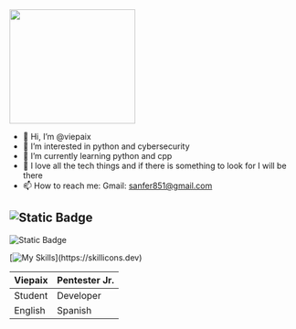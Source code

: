 <img src="https://i.pinimg.com/564x/4e/1b/95/4e1b95c233ea144403052946ce4c6b77.jpg" width="220" height="200">

- 👋 Hi, I’m @viepaix
- 👀 I’m interested in python and cybersecurity
- 🌱 I’m currently learning python and cpp
- 💞️ I love all the tech things and if there is something to look for I will be there
- 📫 How to reach me: Gmail: sanfer851@gmail.com

<!---
viepaix/viepaix is a ✨ special ✨ repository because its `README.md` (this file) appears on your GitHub profile.
You can click the Preview link to take a look at your changes.
--->

![Static Badge](https://img.shields.io/badge/Viepaix-FutureDev-yellow)
---
![Static Badge](https://img.shields.io/badge/Learning-This-green)

[![My Skills](https://skillicons.dev/icons?i=py,vim,cpp,)](https://skillicons.dev)

| Viepaix  | Pentester Jr.|
|----------|--------------|
| Student | Developer |
| English | Spanish |
